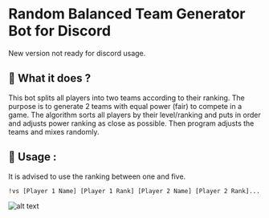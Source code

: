 # Random Balanced Team Generator Bot for Discord

New version not ready for discord usage.

## :ghost: What it does ?  
This bot splits all players into two teams according to their ranking. The purpose is to generate 2 teams with equal power (fair) to compete in a game.
The algorithm sorts all players by their level/ranking and puts in order and adjusts power ranking as close as possible. Then program adjusts the teams and mixes randomly.

## :wrench: Usage :
It is advised to use the ranking between one and five.
```
!vs [Player 1 Name] [Player 1 Rank] [Player 2 Name] [Player 2 Rank]...
```

![alt text](https://i.imgur.com/fmIvlTk.png)

